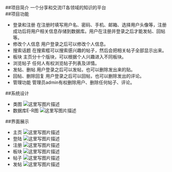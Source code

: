 ##项目简介
一个分享和交流IT各领域的知识的平台	
##项目功能
+ 登录和注册
	在注册时填写用户名、密码、手机、邮箱、选择用户头像等，注册成功后将用户相关信息存储到数据库。用户在注册并登录之后才能发帖、回帖等。
+ 修改个人信息
	用户登录之后可以修改个人信息。
+ 搜索话题
	在搜索框可以搜索感兴趣的帖子，然后会把相关帖子全部显示出来。
+ 板块
	主页分十个版块，可以根据个人兴趣进入不同板块。
+ 浏览帖子
	任何人有权浏览帖子列表及详情。
+ 发帖、删帖
	用户登录之后可以发帖，也可以删除发出来的贴。
+ 回帖、删除回复
	用户登录之后可以回帖，也可以删除发出的评论。
+ 管理功能
	管理员admin有权删除用户、删除任何帖子、评论。

##系统设计
+ 类图
![这里写图片描述](http://img.blog.csdn.net/20170302171311138?watermark/2/text/aHR0cDovL2Jsb2cuY3Nkbi5uZXQvcWF6d3lj/font/5a6L5L2T/fontsize/400/fill/I0JBQkFCMA==/dissolve/70/gravity/SouthEast)
+ 数据库E-R图
![这里写图片描述](http://img.blog.csdn.net/20170302171348795?watermark/2/text/aHR0cDovL2Jsb2cuY3Nkbi5uZXQvcWF6d3lj/font/5a6L5L2T/fontsize/400/fill/I0JBQkFCMA==/dissolve/70/gravity/SouthEast)

##界面展示
+ 主页
![这里写图片描述](http://img.blog.csdn.net/20170302171541355?watermark/2/text/aHR0cDovL2Jsb2cuY3Nkbi5uZXQvcWF6d3lj/font/5a6L5L2T/fontsize/400/fill/I0JBQkFCMA==/dissolve/70/gravity/SouthEast)
+ 登陆
![这里写图片描述](http://img.blog.csdn.net/20170302171710512?watermark/2/text/aHR0cDovL2Jsb2cuY3Nkbi5uZXQvcWF6d3lj/font/5a6L5L2T/fontsize/400/fill/I0JBQkFCMA==/dissolve/70/gravity/SouthEast)
+ 注册
![这里写图片描述](http://img.blog.csdn.net/20170302171720611?watermark/2/text/aHR0cDovL2Jsb2cuY3Nkbi5uZXQvcWF6d3lj/font/5a6L5L2T/fontsize/400/fill/I0JBQkFCMA==/dissolve/70/gravity/SouthEast)
+ 板块
![这里写图片描述](http://img.blog.csdn.net/20170302172202546?watermark/2/text/aHR0cDovL2Jsb2cuY3Nkbi5uZXQvcWF6d3lj/font/5a6L5L2T/fontsize/400/fill/I0JBQkFCMA==/dissolve/70/gravity/SouthEast)
+ 帖子
![这里写图片描述](http://img.blog.csdn.net/20170302172427984?watermark/2/text/aHR0cDovL2Jsb2cuY3Nkbi5uZXQvcWF6d3lj/font/5a6L5L2T/fontsize/400/fill/I0JBQkFCMA==/dissolve/70/gravity/SouthEast)
+ 发帖
![这里写图片描述](http://img.blog.csdn.net/20170302172538797?watermark/2/text/aHR0cDovL2Jsb2cuY3Nkbi5uZXQvcWF6d3lj/font/5a6L5L2T/fontsize/400/fill/I0JBQkFCMA==/dissolve/70/gravity/SouthEast)
